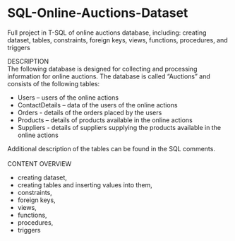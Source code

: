 # SQL-Online-Auctions-Dataset
Full project in T-SQL of online auctions database, including: creating dataset, tables, constraints, foreign keys, views, functions, procedures, and triggers

DESCRIPTION <br>
The following database is designed for collecting and processing information for online auctions. The database is called “Auctions” and consists of the following tables: 

- Users – users of the online actions 
- ContactDetails – data of the users of the online actions 
- Orders - details of the orders placed by the users
- Products – details of products available in the online actions  
- Suppliers - details of suppliers supplying the products available in the online actions  

Additional description of the tables can be found in the SQL comments. 
<BR><br>
CONTENT OVERVIEW
- creating dataset, 
- creating tables and inserting values into them,
- constraints,
- foreign keys,
- views,
- functions,
- procedures,
- triggers

 

